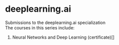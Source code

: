 # deeplearning.ai
Submissions to the deeplearning.ai specialization  
The courses in this series include:
1. Neural Networks and Deep Learning (certificate)[]
